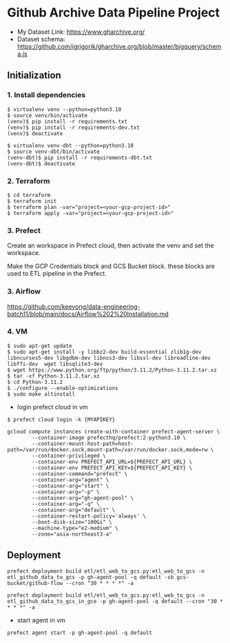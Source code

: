# Github Archive Data Pipeline Project
- My Dataset Link: https://www.gharchive.org/
- Dataset schema: https://github.com/igrigorik/gharchive.org/blob/master/bigquery/schema.js



## Initialization

### 1. Install dependencies
```
$ virtualenv venv --python=python3.10
$ source venv/bin/activate
(venv)$ pip install -r requirements.txt
(venv)$ pip install -r requirements-dev.txt
(venv)$ deactivate

$ virtualenv venv-dbt --python=python3.10
$ source venv-dbt/bin/activate
(venv-dbt)$ pip install -r requirements-dbt.txt
(venv-dbt)$ deactivate
```

### 2. Terraform
```
$ cd terraform
$ terraform init
$ terraform plan -var="project=<your-gcp-project-id>"
$ terraform apply -var="project=<your-gcp-project-id>"
```

### 3. Prefect
Create an workspace in Prefect cloud, 
then activate the venv and set the workspace.

Make the GCP Credentials block and GCS Bucket block. 
these blocks are used to ETL pipeline in the Prefect.

### 3. Airflow
https://github.com/keeyong/data-engineering-batch11/blob/main/docs/Airflow%202%20Installation.md


### 4. VM
```
$ sudo apt-get update
$ sudo apt-get install -y libbz2-dev build-essential zlib1g-dev libncurses5-dev libgdbm-dev libnss3-dev libssl-dev libreadline-dev libffi-dev  wget libsqlite3-dev
$ wget https://www.python.org/ftp/python/3.11.2/Python-3.11.2.tar.xz
$ tar -xf Python-3.11.2.tar.xz
$ cd Python-3.11.2
$ ./configure --enable-optimizations
$ sudo make altinstall
```
- login prefect cloud in vm
```
$ prefect cloud login -k {MYAPIKEY}
```

```
gcloud compute instances create-with-container prefect-agent-server \
		--container-image prefecthq/prefect:2-python3.10 \
		--container-mount-host-path=host-path=/var/run/docker.sock,mount-path=/var/run/docker.sock,mode=rw \
		--container-privileged \
		--container-env PREFECT_API_URL=${PREFECT_API_URL} \
		--container-env PREFECT_API_KEY=${PREFECT_API_KEY} \
		--container-command="prefect" \
		--container-arg="agent" \
		--container-arg="start" \
        --container-arg="-p" \
        --container-arg="gh-agent-pool" \
		--container-arg="-q" \
		--container-arg="default" \
		--container-restart-policy='always' \
		--boot-disk-size="100Gi" \
		--machine-type="e2-medium" \
		--zone="asia-northeast3-a"

```

## Deployment
```
prefect deployment build etl/etl_web_to_gcs.py:etl_web_to_gcs -n etl_github_data_to_gcs -p gh-agent-pool -q default -sb gcs-bucket/github-flow --cron "30 * * * *" -a
```

```
prefect deployment build etl/etl_web_to_gcs.py:etl_web_to_gcs -n etl_github_data_to_gcs_in_gce -p gh-agent-pool -q default --cron "30 * * * *" -a
```

- start agent in vm
```
prefect agent start -p gh-agent-pool -q default
```

